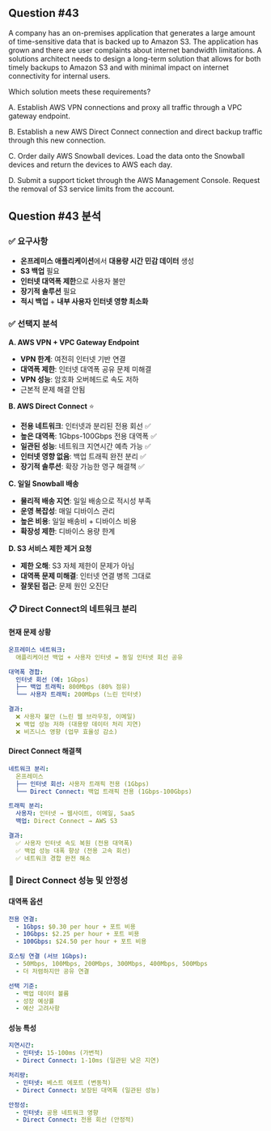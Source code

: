 ## Question #43
A company has an on-premises application that generates a large amount of time-sensitive data that is backed up to Amazon S3. 
The application has grown and there are user complaints about internet bandwidth limitations. 
A solutions architect needs to design a long-term solution that allows for both timely backups to Amazon S3 and with minimal impact on internet connectivity for internal users.

Which solution meets these requirements?

A. Establish AWS VPN connections and proxy all traffic through a VPC gateway endpoint.

B. Establish a new AWS Direct Connect connection and direct backup traffic through this new connection.

C. Order daily AWS Snowball devices. Load the data onto the Snowball devices and return the devices to AWS each day.

D. Submit a support ticket through the AWS Management Console. Request the removal of S3 service limits from the account.

## Question #43 분석

### ✅ 요구사항
- **온프레미스 애플리케이션**에서 **대용량 시간 민감 데이터** 생성
- **S3 백업** 필요
- **인터넷 대역폭 제한**으로 사용자 불만
- **장기적 솔루션** 필요
- **적시 백업** + **내부 사용자 인터넷 영향 최소화**

### ✅ 선택지 분석

**A. AWS VPN + VPC Gateway Endpoint**
- **VPN 한계**: 여전히 인터넷 기반 연결 
- **대역폭 제한**: 인터넷 대역폭 공유 문제 미해결 
- **VPN 성능**: 암호화 오버헤드로 속도 저하 
- 근본적 문제 해결 안됨

**B. AWS Direct Connect** ⭐
- **전용 네트워크**: 인터넷과 분리된 전용 회선 ✅
- **높은 대역폭**: 1Gbps-100Gbps 전용 대역폭 ✅
- **일관된 성능**: 네트워크 지연시간 예측 가능 ✅
- **인터넷 영향 없음**: 백업 트래픽 완전 분리 ✅
- **장기적 솔루션**: 확장 가능한 영구 해결책 ✅

**C. 일일 Snowball 배송**
- **물리적 배송 지연**: 일일 배송으로 적시성 부족 
- **운영 복잡성**: 매일 디바이스 관리 
- **높은 비용**: 일일 배송비 + 디바이스 비용 
- **확장성 제한**: 디바이스 용량 한계 

**D. S3 서비스 제한 제거 요청**
- **제한 오해**: S3 자체 제한이 문제가 아님 
- **대역폭 문제 미해결**: 인터넷 연결 병목 그대로 
- **잘못된 접근**: 문제 원인 오진단 

### 📋 Direct Connect의 네트워크 분리

#### **현재 문제 상황**
```yaml
온프레미스 네트워크:
  애플리케이션 백업 + 사용자 인터넷 = 동일 인터넷 회선 공유

대역폭 경합:
  인터넷 회선 (예: 1Gbps)
  ├── 백업 트래픽: 800Mbps (80% 점유)
  └── 사용자 트래픽: 200Mbps (느린 인터넷)

결과:
  ❌ 사용자 불만 (느린 웹 브라우징, 이메일)
  ❌ 백업 성능 저하 (대용량 데이터 처리 지연)
  ❌ 비즈니스 영향 (업무 효율성 감소)
```

#### **Direct Connect 해결책**
```yaml
네트워크 분리:
  온프레미스
  ├── 인터넷 회선: 사용자 트래픽 전용 (1Gbps)
  └── Direct Connect: 백업 트래픽 전용 (1Gbps-100Gbps)

트래픽 분리:
  사용자: 인터넷 → 웹사이트, 이메일, SaaS
  백업: Direct Connect → AWS S3

결과:
  ✅ 사용자 인터넷 속도 복원 (전용 대역폭)
  ✅ 백업 성능 대폭 향상 (전용 고속 회선)
  ✅ 네트워크 경합 완전 해소
```

### 🚀 Direct Connect 성능 및 안정성

#### **대역폭 옵션**
```yaml
전용 연결:
  - 1Gbps: $0.30 per hour + 포트 비용
  - 10Gbps: $2.25 per hour + 포트 비용
  - 100Gbps: $24.50 per hour + 포트 비용

호스팅 연결 (서브 1Gbps):
  - 50Mbps, 100Mbps, 200Mbps, 300Mbps, 400Mbps, 500Mbps
  - 더 저렴하지만 공유 연결

선택 기준:
  - 백업 데이터 볼륨
  - 성장 예상률
  - 예산 고려사항
```

#### **성능 특성**
```yaml
지연시간:
  - 인터넷: 15-100ms (가변적)
  - Direct Connect: 1-10ms (일관된 낮은 지연)

처리량:
  - 인터넷: 베스트 에포트 (변동적)
  - Direct Connect: 보장된 대역폭 (일관된 성능)

안정성:
  - 인터넷: 공용 네트워크 영향
  - Direct Connect: 전용 회선 (안정적)
```
